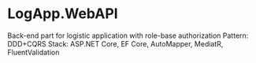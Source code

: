 # LogApp.WebAPI
Back-end part for logistic application with role-base authorization
Pattern: DDD+CQRS
Stack: ASP.NET Core, EF Core, AutoMapper, MediatR, FluentValidation
